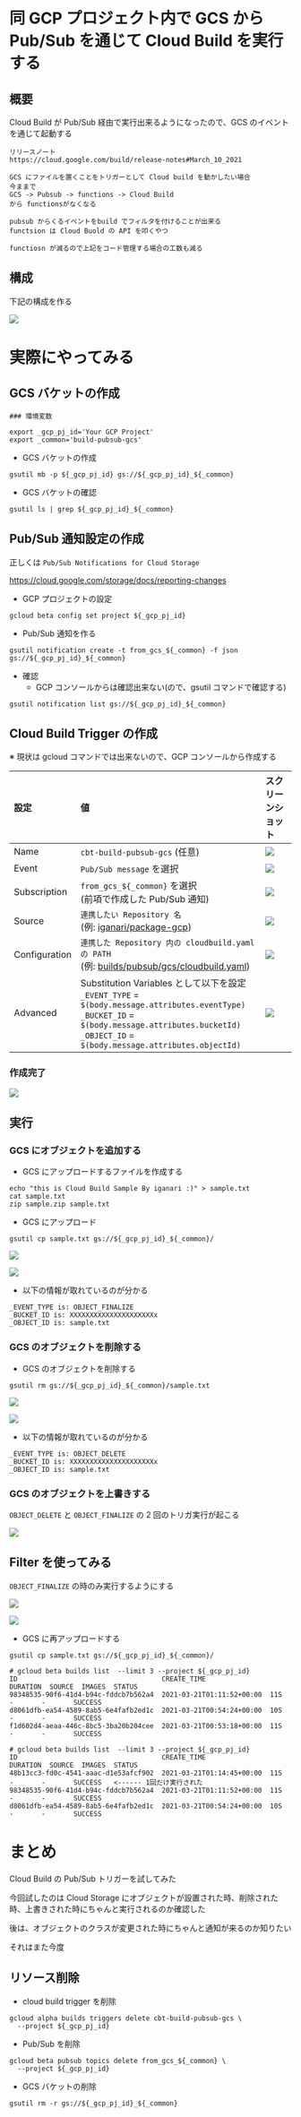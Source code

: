 # 同 GCP プロジェクト内で GCS から Pub/Sub を通じて Cloud Build を実行する

## 概要

Cloud Build が Pub/Sub 経由で実行出来るようになったので、GCS のイベントを通じて起動する

```
リリースノート
https://cloud.google.com/build/release-notes#March_10_2021
```


```
GCS にファイルを置くことをトリガーとして Cloud build を動かしたい場合
今ままで
GCS -> Pubsub -> functions -> Cloud Build 
から functionsがなくなる

pubsub からくるイベントをbuild でフィルタを付けることが出来る
functsion は Cloud Buold の API を叩くやつ

functiosn が減るので上記をコード管理する場合の工数も減る
```



## 構成

下記の構成を作る

![](./img/01.png)

# 実際にやってみる

## GCS バケットの作成

```
### 環境変数

export _gcp_pj_id='Your GCP Project'
export _common='build-pubsub-gcs'
```

+ GCS バケットの作成

```
gsutil mb -p ${_gcp_pj_id} gs://${_gcp_pj_id}_${_common}
```

+ GCS バケットの確認

```
gsutil ls | grep ${_gcp_pj_id}_${_common}
```

## Pub/Sub 通知設定の作成


正しくは `Pub/Sub Notifications for Cloud Storage`

https://cloud.google.com/storage/docs/reporting-changes

+ GCP プロジェクトの設定

```
gcloud beta config set project ${_gcp_pj_id}
```

+ Pub/Sub 通知を作る

```
gsutil notification create -t from_gcs_${_common} -f json gs://${_gcp_pj_id}_${_common}
```

+ 確認
  + GCP コンソールからは確認出来ない(ので、gsutil コマンドで確認する)

```
gsutil notification list gs://${_gcp_pj_id}_${_common}
```

## Cloud Build Trigger の作成

※ 現状は gcloud コマンドでは出来ないので、GCP コンソールから作成する

設定 | 値 | スクリーンショット
:- | :- | :-
Name | `cbt-build-pubsub-gcs` (任意) | ![](./img/02.png)
Event | `Pub/Sub message` を選択 | ![](./img/03.png)
Subscription | `from_gcs_${_common}` を選択 <br>(前項で作成した Pub/Sub 通知) | ![](./img/04.png)
Source | `連携したい Repository 名` <br>(例: [iganari/package-gcp](https://github.com/iganari/package-gcp)) | ![](./img/05.png)
Configuration | `連携した Repository 内の cloudbuild.yaml の PATH` <br>(例: [builds/pubsub/gcs/cloudbuild.yaml](./cloudbuild.yaml)) | ![](./img/06.png)
Advanced | Substitution Variables として以下を設定 <br> `_EVENT_TYPE` = `$(body.message.attributes.eventType)` <br> `_BUCKET_ID` = `$(body.message.attributes.bucketId)` <br> `_OBJECT_ID` = `$(body.message.attributes.objectId)` | ![](./img/07.png)

### 作成完了

![](./img/09.png)

## 実行

### GCS にオブジェクトを追加する

+ GCS にアップロードするファイルを作成する

```
echo "this is Cloud Build Sample By iganari :)" > sample.txt
cat sample.txt
zip sample.zip sample.txt
```

+ GCS にアップロード

```
gsutil cp sample.txt gs://${_gcp_pj_id}_${_common}/
```

![](./img/10.png)

![](./img/11.png)


+ 以下の情報が取れているのが分かる

```
_EVENT_TYPE is: OBJECT_FINALIZE
_BUCKET_ID is: XXXXXXXXXXXXXXXXXXXXXx
_OBJECT_ID is: sample.txt
```

### GCS のオブジェクトを削除する


+ GCS のオブジェクトを削除する

```
gsutil rm gs://${_gcp_pj_id}_${_common}/sample.txt
```

![](./img/12.png)

![](./img/13.png)

+ 以下の情報が取れているのが分かる

```
_EVENT_TYPE is: OBJECT_DELETE
_BUCKET_ID is: XXXXXXXXXXXXXXXXXXXXXx
_OBJECT_ID is: sample.txt
```

### GCS のオブジェクトを上書きする

`OBJECT_DELETE` と `OBJECT_FINALIZE` の 2 回のトリガ実行が起こる

![](./img/14.png)




## Filter を使ってみる

`OBJECT_FINALIZE` の時のみ実行するようにする

![](./img/15.png)

![](./img/16.png)

+ GCS に再アップロードする

```
gsutil cp sample.txt gs://${_gcp_pj_id}_${_common}/
```

```
# gcloud beta builds list  --limit 3 --project ${_gcp_pj_id}
ID                                    CREATE_TIME                DURATION  SOURCE  IMAGES  STATUS
98348535-90f6-41d4-b94c-fddcb7b562a4  2021-03-21T01:11:52+00:00  11S       -       -       SUCCESS
d8061dfb-ea54-4589-8ab5-6e4fafb2ed1c  2021-03-21T00:54:24+00:00  10S       -       -       SUCCESS
f1d602d4-aeaa-446c-8bc5-3ba20b204cee  2021-03-21T00:53:18+00:00  11S       -       -       SUCCESS
```


```
# gcloud beta builds list  --limit 3 --project ${_gcp_pj_id}
ID                                    CREATE_TIME                DURATION  SOURCE  IMAGES  STATUS
48b13cc3-fd0c-4541-aaac-d1e53afcf902  2021-03-21T01:14:45+00:00  11S       -       -       SUCCESS   <------ 1回だけ実行された 
98348535-90f6-41d4-b94c-fddcb7b562a4  2021-03-21T01:11:52+00:00  11S       -       -       SUCCESS
d8061dfb-ea54-4589-8ab5-6e4fafb2ed1c  2021-03-21T00:54:24+00:00  10S       -       -       SUCCESS
```


# まとめ

Cloud Build の Pub/Sub トリガーを試してみた

今回試したのは Cloud Storage にオブジェクトが設置された時、削除された時、上書きされた時にちゃんと実行されるのか確認した

後は、オブジェクトのクラスが変更された時にちゃんと通知が来るのか知りたい

それはまた今度




## リソース削除

+ cloud build trigger を削除

```
gcloud alpha builds triggers delete cbt-build-pubsub-gcs \
  --project ${_gcp_pj_id}
```

+ Pub/Sub を削除

```
gcloud beta pubsub topics delete from_gcs_${_common} \
  --project ${_gcp_pj_id}
```

+ GCS バケットの削除

```
gsutil rm -r gs://${_gcp_pj_id}_${_common}
```


